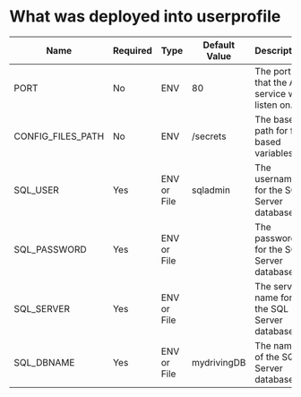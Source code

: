 # What was deployed into userprofile

| Name                 | Required | Type        | Default Value | Description                                   |
|----------------------|----------|-------------|---------------|-----------------------------------------------|
| PORT                 | No       | ENV         | 80            | The port that the API service will listen on. | => no
| CONFIG_FILES_PATH    | No       | ENV         | /secrets      | The base path for file based variables.       | => no
| SQL_USER             | Yes      | ENV or File | sqladmin      | The username for the SQL Server database.     | => ok
| SQL_PASSWORD         | Yes      | ENV or File |               | The password for the SQL Server database.     | => ok
| SQL_SERVER           | Yes      | ENV or File |               | The server name for the SQL Server database.  | => ok
| SQL_DBNAME           | Yes      | ENV or File | mydrivingDB   | The name of the SQL Server database.          | => ok